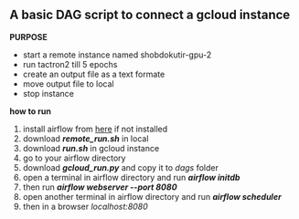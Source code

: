 ## A basic DAG script to connect a gcloud instance

**PURPOSE**

- start a remote instance named shobdokutir-gpu-2
- run tactron2 till 5 epochs 
- create an output file as a text formate
- move output file to local
- stop instance

**how to run**

1. install airflow from [here](https://youtu.be/46YEL47ieQE) if not installed 
2. download ***remote_run.sh*** in local
3. download ***run.sh*** in gcloud instance
4. go to your airflow directory
5. download ***gcloud_run.py***  and copy it to *dags* folder
6. open a terminal in airflow directory and run ***airflow initdb*** 
7. then run ***airflow webserver --port 8080*** 
8. open another terminal in airflow directory and run ***airflow scheduler*** 
9. then in a browser *localhost:8080* 
